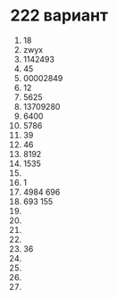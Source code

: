 # 222 вариант

1. 18
2. zwyx
3. 1142493
4. 45
5. 00002849
6. 12
7. 5625
8. 13709280
9. 6400
10. 5786
11. 39
12. 46
13. 8192
14. 1535
15. 
16. 1
17. 4984 696
18. 693 155
19. 
20. 
21. 
22. 
23. 36
24. 
25. 
26. 
27.